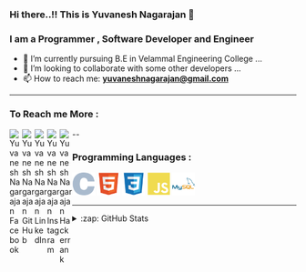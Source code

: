 ### Hi there..!! This is Yuvanesh Nagarajan 👋


### I am a Programmer , Software Developer and Engineer

- 🌱 I’m currently pursuing B.E in Velammal Engineering College ...
- 👯 I’m looking to collaborate with some other developers ...
- 📫 How to reach me: **yuvaneshnagarajan@gmail.com**

---

### To Reach me More :

[<img align="left" alt="YuvaneshNagarajan Facebook" width="22px" src="https://cdn.jsdelivr.net/npm/simple-icons@v3/icons/facebook.svg" />][Facebook]
[<img align="left" alt="YuvaneshNagarajan GitHub" width="22px" src="https://cdn.jsdelivr.net/npm/simple-icons@v3/icons/github.svg" />][GitHub]
[<img align="left" alt="YuvaneshNagarajan LinkedIn" width="22px" src="https://cdn.jsdelivr.net/npm/simple-icons@v3/icons/linkedin.svg" />][Linkedin]
[<img align="left" alt="YuvaneshNagarajan Instagram" width="22px" src="https://cdn.jsdelivr.net/npm/simple-icons@v3/icons/instagram.svg" />][Instagram]
[<img align="left" alt="YuvaneshNagarajan Hackerrank" width="22px" src="https://cdn.jsdelivr.net/npm/simple-icons@v3/icons/hackerrank.svg" />][Hackerrank]



--
### Programming Languages :
<p align="left"> 
<img src="https://raw.githubusercontent.com/devicons/devicon/master/icons/c/c-original.svg" width="40" height="40"/>
<!-- <img src="" width="40" height="40"/> -->
<img src="https://raw.githubusercontent.com/devicons/devicon/master/icons/html5/html5-original.svg" width="40" height="40"/>
<img src="https://raw.githubusercontent.com/devicons/devicon/master/icons/css3/css3-original.svg" width="40" height="40"/>
<img src="https://raw.githubusercontent.com/devicons/devicon/master/icons/javascript/javascript-plain.svg" width="40" height="40"/>
<!-- <img src="https://v5.getbootstrap.com/" width="40" height="40"/> -->
<img src="https://raw.githubusercontent.com/devicons/devicon/master/icons/mysql/mysql-original-wordmark.svg" width="40" height="40"/>
 
 ---
 
 <details>
  <summary>:zap: GitHub Stats</summary>

  <img align="left" alt="YuvaneshNagarajan's GitHub Stats" src="https://github-readme-stats.vercel.app/api?username=YuvaneshNagarajan&show_icons=true&hide_border=true&hide=prs,issues,contribs&theme=radical" />

## </details>

[Facebook]:https://www.facebook.com/yuvanesh.nagarajan.7
[GitHub]:https://github.com/YuvaneshNagarajan
[Linkedin]:https://www.linkedin.com/in/yuvaneshwaran-nagarajan-a00087145/
[Instagram]:https://www.instagram.com/___yuvanesh_nagarajan_/
[Hackerrank]:https://www.hackerrank.com/yuvaneshwaran091?hr_r=1
